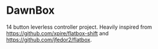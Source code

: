 # DawnBox
14 button leverless controller project. Heavily inspired from https://github.com/xpire/flatbox-shift and https://github.com/jfedor2/flatbox.
